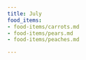 ```yaml
---
title: July
food_items:
- food-items/carrots.md
- food-items/pears.md
- food-items/peaches.md

---
```

